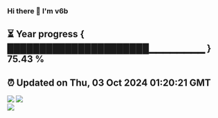### Hi there 👋  I'm v6b  
⏳ Year progress { ██████████████████████▁▁▁▁▁▁▁▁ } 75.43 %
---
⏰ Updated on Thu, 03 Oct 2024 01:20:21 GMT
---
![](https://github-readme-stats.vercel.app/api?username=v6b&bg_color=30,e96443,904e95&title_color=fff&text_color=fff&layout=compact)
![](https://github-readme-stats.vercel.app/api/top-langs/?username=v6b&layout=compact&bg_color=30,e96443,904e95&title_color=fff&text_color=fff)  
![](https://gcore.jsdelivr.net/gh/v6b/v6b@main/assets/github-contribution-grid-snake.svg)

